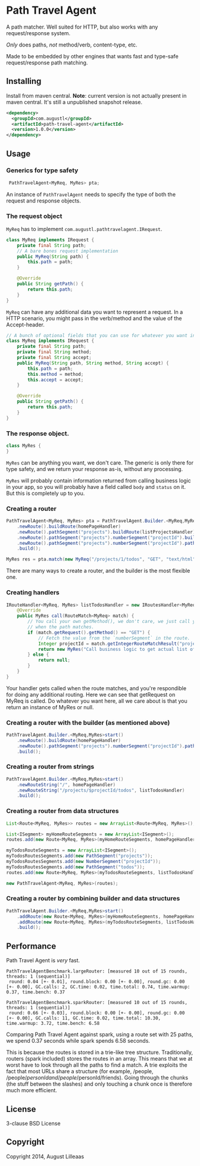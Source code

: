 # Path Travel Agent

A path matcher. Well suited for HTTP, but also works with any request/response system.

*Only* does paths, *not* method/verb, content-type, etc.

Made to be embedded by other engines that wants fast and type-safe request/response path matching.

## Installing

Install from maven central. **Note**: current version is not actually present in maven central. It's still a unpublished snapshot release.

```xml
<dependency>
  <groupId>com.augustl</groupId>
  <artifactId>path-travel-agent</artifactId>
  <version>1.0.0</version>
</dependency>
```

## Usage

### Generics for type safety

```java
 PathTravelAgent<MyReq, MyRes> pta;
```

An instance of `PathTravelAgent` needs to specify the type of both the request and response objects.

### The request object

`MyReq` has to implement `com.augustl.pathtravelagent.IRequest`.

```java
class MyReq implements IRequest {
    private final String path;
    // A bare bones request implementation
    public MyReq(String path) {
        this.path = path;
    }

    @Override
    public String getPath() {
        return this.path;
    }
}
```

`MyReq` can have any additional data you want to represent a request. In a HTTP scenario, you might pass in the verb/method and the value of the Accept-header.


```java
// A bunch of optional fields that you can use for whatever you want in your handlers.
class MyReq implements IRequest {
    private final String path;
    private final String method;
    private final String accept;
    public MyReq(String path, String method, String accept) {
        this.path = path;
        this.method = method;
        this.accept = accept;
    }

    @Override
    public String getPath() {
        return this.path;
    }
}
```

### The response object.

```java
class MyRes {
}
```

`MyRes` can be anything you want, we don't care. The generic is only there for type safety, and we return your response as-is, without any processing.

`MyRes` will probably contain information returned from calling business logic in your app, so you will probably have a field called `body` and `status` on it. But this is completely up to you.

### Creating a router

```java
PathTravelAgent<MyReq, MyRes> pta = PathTravelAgent.Builder.<MyReq,MyRes>start()
    .newRoute().buildRoute(homePageHandler)
    .newRoute().pathSegment("projects").buildRoute(listProjectsHandler)
    .newRoute().pathSegment("projects").numberSegment("projectId").buildRoute(showProjectHandler)
    .newRoute().pathSegment("projects").numberSegment("projectId").pathSegment("todos").buildRoute(listTodosHandler)
    .build();

MyRes res = pta.match(new MyReq("/projects/1/todos", "GET", "text/html"));
```

There are many ways to create a router, and the builder is the most flexible one.

### Creating handlers

```java
IRouteHandler<MyReq, MyRes> listTodosHandler = new IRoutesHandler<MyReq, MyRes>() {
    @Override
    public MyRes call(RouteMatch<MyReq> match) {
        // You call your own getMethod(), we don't care, we just call your handler
        // when the path matches.
        if (match.getRequest().getMethod() == "GET") {
            // Fetch the value from the `numberSegment` in the route.
            Integer projectId = match.getIntegerRouteMatchResult("projectId");
            return new MyRes("Call business logic to get actual list of todos for " + projectId);
        } else {
            return null;
        }
    }
}
```

Your handler gets called when the route matches, and you're respondible for doing any additional routing. Here we can see that getRequest on MyReq is called. Do whatever you want here, all we care about is that you return an instance of MyRes or null.

### Creating a router with the builder (as mentioned above)

```java
PathTravelAgent.Builder.<MyReq,MyRes>start()
    .newRoute().buildRoute(homePageHandler)
    .newRoute().pathSegment("projects").numberSegment("projectId").pathSegment("todos").buildRoute(listTodosHandler)
    .build();
```

### Creating a router from strings

```java
PathTravelAgent.Builder.<MyReq,MyRes>start()
    .newRouteString("/", homePageHandler)
    .newRouteString("/projects/$projectId/todos", listTodosHandler)
    .build();
```

### Creating a router from data structures

```java
List<Route<MyReq, MyRes>> routes = new ArrayList<Route<MyReq, MyRes>();

List<ISegment> myHomeRouteSegments = new ArrayList<ISegment>();
routes.add(new Route<MyReq, MyRes>(myHomeRouteSegments, homePageHandler));

myTodosRouteSegments = new ArrayList<ISegment>();
myTodosRoutesSegments.add(new PathSegment("projects"));
myTodosRoutesSegments.add(new NumberSegment("projectId"));
myTodosRoutesSegments.add(new PathSegment("todos"));
routes.add(new Route<MyReq, MyRes>(myTodosRouteSegments, listTodosHandler));

new PathTravelAgent<MyReq, MyRes>(routes);
```

### Creating a router by combining builder and data structures

```java
PathTravelAgent.Builder.<MyReq,MyRes>start()
    .addRoute(new Route<MyReq, MyRes>(myHomeRouteSegments, homePageHandler))
    .addRoute(new Route<MyReq, MyRes>(myTodosRouteSegments, listTodosHandler))
    .build();
```

## Performance

Path Travel Agent is *very* fast.

```
PathTravelAgentBenchmark.largeRouter: [measured 10 out of 15 rounds, threads: 1 (sequential)]
 round: 0.04 [+- 0.01], round.block: 0.00 [+- 0.00], round.gc: 0.00 [+- 0.00], GC.calls: 2, GC.time: 0.02, time.total: 0.74, time.warmup: 0.37, time.bench: 0.37

PathTravelAgentBenchmark.sparkRouter: [measured 10 out of 15 rounds, threads: 1 (sequential)]
 round: 0.66 [+- 0.03], round.block: 0.00 [+- 0.00], round.gc: 0.00 [+- 0.00], GC.calls: 11, GC.time: 0.02, time.total: 10.30, time.warmup: 3.72, time.bench: 6.58
```

Comparing Path Travel Agent against spark, using a route set with 25 paths, we spend 0.37 seconds while spark spends 6.58 seconds.

This is because the routes is stored in a trie-like tree structure. Traditionally, routers (spark included) stores the routes in an array. This means that we at worst have to look through all the paths to find a match. A trie exploits the fact that most URLs share a structure (for example, /people, /people/$personId and /people/$personId/friends). Going through the chunks (the stuff between the slashes) and only touching a chunk once is therefore much more efficient.

## License

3-clause BSD License

## Copyright

Copyright 2014, August Lilleaas
